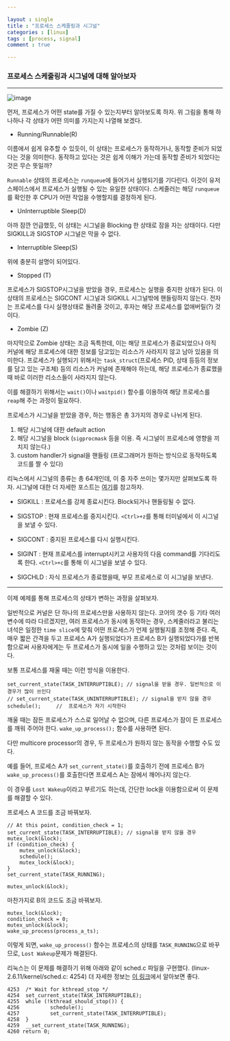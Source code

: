 ```yaml
---

layout : single
title : "프로세스 스케줄링과 시그널"
categories : [linux]
tags : [process, signal]
comment : true

---
```


### 프로세스 스케줄링과 시그널에 대해 알아보자

---

![image](https://user-images.githubusercontent.com/26838115/55960184-37626580-5ca7-11e9-8222-180fb3fee516.png)

먼저, 프로세스가 어떤 state를 가질 수 있는지부터 알아보도록 하자. 위 그림을 통해 하나하나 각 상태가 어떤 의미를 가지는지 나열해 보겠다.

- Running/Runnable(R)

이름에서 쉽게 유추할 수 있듯이, 이 상태는 프로세스가 동작하거나, 동작할 준비가 되었다는 것을 의미한다. 동작하고 있다는 것은 쉽게 이해가 가는데 동작할 준비가 되었다는 것은 무슨 뜻일까?

`Runnable` 상태의 프로세스는 `runqueue`에 들어가서 실행되기를 기다린다. 이것이 유저 스페이스에서 프로세스가 실행될 수 있는 유일한 상태이다. 스케줄러는 해당	`runqueue`를 확인한 후 CPU가 어떤 작업을 수행할지를 결정하게 된다.



- UnInterruptible Sleep(D)

아까 잠깐 언급했듯, 이 상태는 시그널을 Blocking 한 상태로 잠을 자는 상태이다. 다만 SIGKILL과 SIGSTOP 시그널은 막을 수 없다.

- Interruptible Sleep(S)

위에 충분히 설명이 되어있다.

- Stopped (T)

프로세스가 SIGSTOP시그널을 받았을 경우, 프로세스는 실행을 중지한 상태가 된다. 이 상태의 프로세스는 SIGCONT 시그널과 SIGKILL 시그널밖에 핸들링하지 않는다. 전자는 프로세스를 다시 실행상태로 돌려줄 것이고, 후자는 해당 프로세스를 없애버릴(?) 것이다.

- Zombie (Z)

마지막으로 Zombie 상태는 조금 독특한데, 이는 해당 프로세스가 종료되었으나 아직 커널에 해당 프로세스에 대한 정보를 담고있는 리소스가 사라지지 않고 남아 있음을 의미한다. 프로세스가 실행되기 위해서는 `task_struct`(프로세스 PID, 상태 등등의 정보를 담고 있는 구조체) 등의 리소스가 커널에 존재해야 하는데, 해당 프로세스가 종료했을 때 바로 이러한 리소스들이 사라지지 않는다. 

이를 해결하기 위해서는 `wait()`이나 `waitpid()` 함수를 이용하여 해당 프로세스를 `reap`해 주는 과정이 필요하다.


프로세스가 시그널을 받았을 경우, 하는 행동은  총 3가지의 경우로 나뉘게 된다.

1. 해당 시그널에 대한 default action
2. 해당 시그널을 block (`sigprocmask` 등을 이용. 즉 시그널이 프로세스에 영향을 끼치지 않는다.)
3. custom handler가 signal을 핸들링 (프로그래머가 원하는 방식으로 동작하도록 코드를 짤 수 있다)


리눅스에서 시그널의 종류는 총 64개인데, 이 중 자주 쓰이는 몇가지만 살펴보도록 하자. 시그널에 대한 더  자세한 포스트는 [여기]()를 참고하자.

- SIGKILL : 프로세스를 강제 종료시킨다. Block되거나 핸들링될 수 없다.

- SIGSTOP : 현재 프로세스를 중지시킨다. `<Ctrl>+z`를 통해 터미널에서 이 시그널을 보낼 수 있다.

- SIGCONT : 중지된 프로세스를 다시 실행시킨다.

- SIGINT : 현재 프로세스를 interrupt시키고 사용자의 다음 command를 기다리도록 한다. `<Ctrl>+c`를 통해 이 시그널을 보낼 수 있다.

- SIGCHLD : 자식 프로세스가 종료했을때, 부모 프로세스로 이 시그널을 보낸다.



---



이제 예제를 통해 프로세스의 상태가 변하는 과정을 살펴보자.


일반적으로 커널은 단 하나의 프로세스만을 사용하지 않는다. 코어의 갯수 등 기타  여러 변수에 따라 다르겠지만, 여러 프로세스가 동시에 동작하는 경우, 스케줄러라고 불리는 녀석은 일정한 `time slice`에 맞춰 어떤 프로세스가 언제 실행될지를 조정해 준다. 즉, 매우 짧은 간격을 두고 프로세스 A가 실행되었다가 프로세스 B가 실행되었다가를 반복함으로써 사용자에게는 두 프로세스가 동시에 일을 수행하고 있는 것처럼 보이는 것이다.

보통 프로세스를 재울 때는 이런 방식을 이용한다.

```
set_current_state(TASK_INTERRUPTIBLE); // signal을 받을 경우. 일반적으로 이 경우가 많이 쓰인다
// set_current_state(TASK_UNINTERRUPTIBLE); // signal을 받지 않을 경우
schedule();		//	프로세스가 자기 시작한다

```

깨울 때는 잠든 프로세스가 스스로 일어날 수 없으며, 다른 프로세스가 잠이 든 프로세스를 깨워 주어야 한다.
`wake_up_process();` 함수를 사용하면 된다.

다만 multicore processor의 경우, 두 프로세스가 원하지 않는 동작을 수행할 수도 있다.

예를 들어, 프로세스 A가 `set_current_state()`를 호출하기 전에 프로세스 B가 `wake_up_process()`를 호출한다면 프로세스 A는 잠에서 깨어나지 않는다.

이 경우를 `Lost Wakeup`이라고 부르기도 하는데, 간단한 lock을 이용함으로써 이 문제를 해결할 수 있다.

프로세스 A 코드를 조금 바꿔보자.

```
// At this point, condition_check = 1;
set_current_state(TASK_INTERRUPTIBLE); // signal을 받지 않을 경우
mutex_lock(&lock);
if (condition_check) {
	mutex_unlock(&lock);
	schedule();
	mutex_lock(&lock);
}
set_current_state(TASK_RUNNING);

mutex_unlock(&lock);

```

마찬가지로 B의 코드도 조금 바꿔보자.

```
mutex_lock(&lock);
condition_check = 0;
mutex_unlock(&lock);
wake_up_process(process_a_ts);
```
이렇게 되면, `wake_up_process()` 함수는 프로세스의 상태를 `TASK_RUNNING`으로 바꾸므로, `Lost Wakeup`문제가 해결된다.

리눅스는 이 문제를 해결하기 위해 아래와 같이 sched.c 파일을 구현했다. (linux-2.6.11/kernel/sched.c: 4254) 더 자세한 정보는 [이 링크](https://www.linuxjournal.com/article/8144)에서 알아보면 좋다.

```
4253  /* Wait for kthread_stop */
4254  set_current_state(TASK_INTERRUPTIBLE);
4255  while (!kthread_should_stop()) {
4256          schedule();
4257          set_current_state(TASK_INTERRUPTIBLE);
4258  }
4259  __set_current_state(TASK_RUNNING);
4260 return 0;
```








